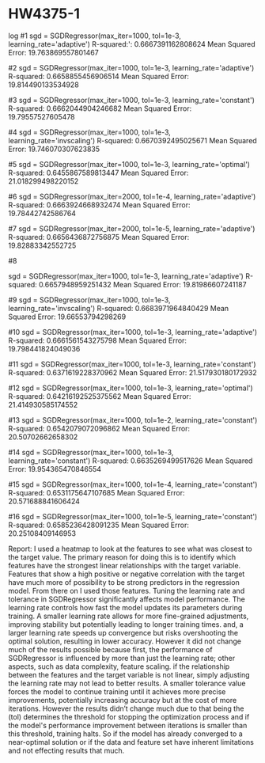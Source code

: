 # HW4375-1

log 
#1
sgd = SGDRegressor(max_iter=1000, tol=1e-3, learning_rate='adaptive')
R-squared:': 0.6667391162808624
Mean Squared Error: 19.763869557801467

#2
sgd = SGDRegressor(max_iter=1000, tol=1e-3, learning_rate='adaptive')
R-squared: 0.6658855456906514
Mean Squared Error: 19.814490133534928

#3
sgd = SGDRegressor(max_iter=1000, tol=1e-3, learning_rate='constant')
R-squared: 0.6662044904246682
Mean Squared Error: 19.79557527605478

#4
sgd = SGDRegressor(max_iter=1000, tol=1e-3, learning_rate='invscaling')
R-squared: 0.6670392495025671
Mean Squared Error: 19.746070307623835

#5
sgd = SGDRegressor(max_iter=1000, tol=1e-3, learning_rate='optimal')
R-squared: 0.6455867589813447
Mean Squared Error: 21.018299498220152

#6
sgd = SGDRegressor(max_iter=2000, tol=1e-4, learning_rate='adaptive')
R-squared: 0.6663924668932474
Mean Squared Error: 19.78442742586764

#7
sgd = SGDRegressor(max_iter=2000, tol=1e-5, learning_rate='adaptive')
R-squared: 0.6656436872756875
Mean Squared Error: 19.82883342552725

#8 

sgd = SGDRegressor(max_iter=1000, tol=1e-3, learning_rate='adaptive')
R-squared: 0.6657948959251432
Mean Squared Error: 19.81986607241187

#9 
sgd = SGDRegressor(max_iter=1000, tol=1e-3, learning_rate='invscaling')
R-squared: 0.6683971964840429
Mean Squared Error: 19.66553794298269

#10
sgd = SGDRegressor(max_iter=1000, tol=1e-3, learning_rate='adaptive')
R-squared: 0.6661561543275798
Mean Squared Error: 19.798441824049036

#11
sgd = SGDRegressor(max_iter=1000, tol=1e-3, learning_rate='constant')
R-squared: 0.6371619228370962
Mean Squared Error: 21.517930180172932

#12
sgd = SGDRegressor(max_iter=1000, tol=1e-3, learning_rate='optimal')
R-squared: 0.64216192525375562
Mean Squared Error: 21.414930585174552

#13 
sgd = SGDRegressor(max_iter=1000, tol=1e-2, learning_rate='constant')
R-squared: 0.6542079072096862
Mean Squared Error: 20.50702662658302

#14
sgd = SGDRegressor(max_iter=1000, tol=1e-3, learning_rate='constant')
R-squared: 0.6635269499517626
Mean Squared Error: 19.954365470846554

#15
sgd = SGDRegressor(max_iter=1000, tol=1e-4, learning_rate='constant')
R-squared: 0.6531175647107685
Mean Squared Error: 20.571688841606424

#16
sgd = SGDRegressor(max_iter=1000, tol=1e-5, learning_rate='constant')
R-squared: 0.6585236428091235
Mean Squared Error: 20.25108409146953


Report: 
I used a heatmap to look at the features to see what was closest to the target value. The primary reason for doing this is to identify which features have the strongest linear relationships with the target variable. Features that show a high positive or negative correlation with the target have much more of possibility to be strong predictors in the regression model. From there on I used those features. Tuning the learning rate and tolerance in SGDRegressor significantly affects model performance. The learning rate controls how fast the model updates its parameters during training. A smaller learning rate allows for more fine-grained adjustments, improving stability but potentially leading to longer training times. and, a larger learning rate speeds up convergence but risks overshooting the optimal solution, resulting in lower accuracy. However it did not change much of the results possible because first, the performance of SGDRegressor is influenced by more than just the learning rate; other aspects, such as data complexity, feature scaling. if the relationship between the features and the target variable is not linear, simply adjusting the learning rate may not lead to better results. A smaller tolerance value forces the model to continue training until it achieves more precise improvements, potentially increasing accuracy but at the cost of more iterations. However the results didn’t change much due to that being the (tol) determines the threshold for stopping the optimization process and if the model's performance improvement between iterations is smaller than this threshold, training halts. So  if the model has already converged to a near-optimal solution or if the data and feature set have inherent limitations and not effecting results that much. 
